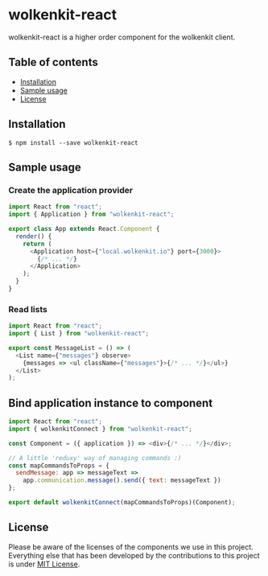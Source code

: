 # wolkenkit-react

wolkenkit-react is a higher order component for the wolkenkit client.

## Table of contents

<!-- toc -->

- [Installation](#installation)
- [Sample usage](#sample-usage)
- [License](#license)

<!-- tocstop -->

## Installation

```shell
$ npm install --save wolkenkit-react
```

## Sample usage

### Create the application provider

```js
import React from "react";
import { Application } from "wolkenkit-react";

export class App extends React.Component {
  render() {
    return (
      <Application host={"local.wolkenkit.io"} port={3000}>
        {/* ... */}
      </Application>
    );
  }
}
```

### Read lists

```js
import React from "react";
import { List } from "wolkenkit-react";

export const MessageList = () => (
  <List name={"messages"} observe>
    {messages => <ul className={"messages"}>{/* ... */}</ul>}
  </List>
);
```

## Bind application instance to component

```js
import React from "react";
import { wolkenkitConnect } from "wolkenkit-react";

const Component = ({ application }) => <div>{/* ... */}</div>;

// A little 'reduxy' way of managing commands :)
const mapCommandsToProps = {
  sendMessage: app => messageText =>
    app.communication.message().send({ text: messageText })
};

export default wolkenkitConnect(mapCommandsToProps)(Component);
```

## License

Please be aware of the licenses of the components we use in this project.
Everything else that has been developed by the contributions to this project is under [MIT License](LICENSE).
